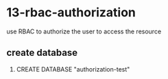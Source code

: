 # 13-rbac-authorization

use RBAC to authorize the user to access the resource

## create database

1. CREATE DATABASE "authorization-test"
